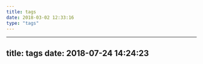```yaml
---
title: tags
date: 2018-03-02 12:33:16
type: "tags"
---
```

---
title: tags
date: 2018-07-24 14:24:23
---
